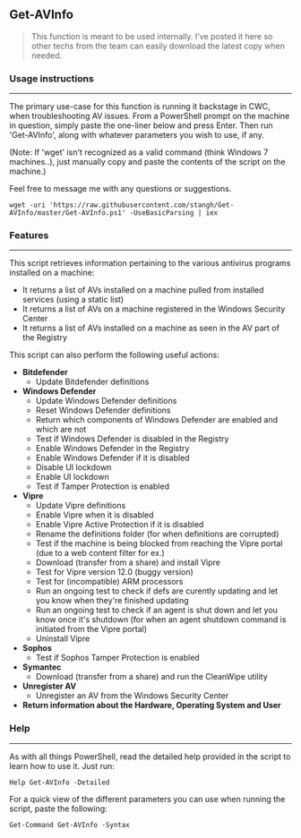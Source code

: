 ## Get-AVInfo

> This function is meant to be used internally. I've posted it here so other techs from the team can easily download the latest copy when needed.  

### Usage instructions

---

The primary use-case for this function is running it backstage in CWC, when troubleshooting AV issues. 
From a PowerShell prompt on the machine in question, simply paste the one-liner below and press Enter. Then run 'Get-AVInfo', along with whatever parameters you wish to use, if any.

(Note: If 'wget' isn't recognized as a valid command (think Windows 7 machines..), just manually copy and paste the contents of the script on the machine.)

Feel free to message me with any questions or suggestions.  

    wget -uri 'https://raw.githubusercontent.com/stangh/Get-AVInfo/master/Get-AVInfo.ps1' -UseBasicParsing | iex

### Features

---

This script retrieves information pertaining to the various antivirus programs installed on a machine:
- It returns a list of AVs installed on a machine pulled from installed services (using a static list)
- It returns a list of AVs on a machine registered in the Windows Security Center
- It returns a list of AVs installed on a machine as seen in the AV part of the Registry


This script can also perform the following useful actions:
- **Bitdefender**
    - Update Bitdefender definitions
- **Windows Defender**
    - Update Windows Defender definitions
    - Reset Windows Defender definitions
    - Return which components of Windows Defender are enabled and which are not
    - Test if Windows Defender is disabled in the Registry
    - Enable Windows Defender in the Registry
    - Enable Windows Defender if it is disabled
    - Disable UI lockdown
    - Enable UI lockdown
    - Test if Tamper Protection is enabled
- **Vipre**
    - Update Vipre definitions
    - Enable Vipre when it is disabled
    - Enable Vipre Active Protection if it is disabled
    - Rename the definitions folder (for when definitions are corrupted)
    - Test if the machine is being blocked from reaching the Vipre portal (due to a web content filter for ex.)
    - Download (transfer from a share) and install Vipre
    - Test for Vipre version 12.0 (buggy version)
    - Test for (incompatible) ARM processors
    - Run an ongoing test to check if defs are curently updating and let you know when they're finished updating
    - Run an ongoing test to check if an agent is shut down and let you know once it's shutdown (for when an agent shutdown command is initiated from the Vipre portal)
    - Uninstall Vipre
- **Sophos**
    - Test if Sophos Tamper Protection is enabled
- **Symantec**
    - Download (transfer from a share) and run the CleanWipe utility
- **Unregister AV**
    - Unregister an AV from the Windows Security Center
- **Return information about the Hardware, Operating System and User**

### Help

---

As with all things PowerShell, read the detailed help provided in the script to learn how to use it. Just run:
    
    Help Get-AVInfo -Detailed

For a quick view of the different parameters you can use when running the script, paste the following:

    Get-Command Get-AVInfo -Syntax